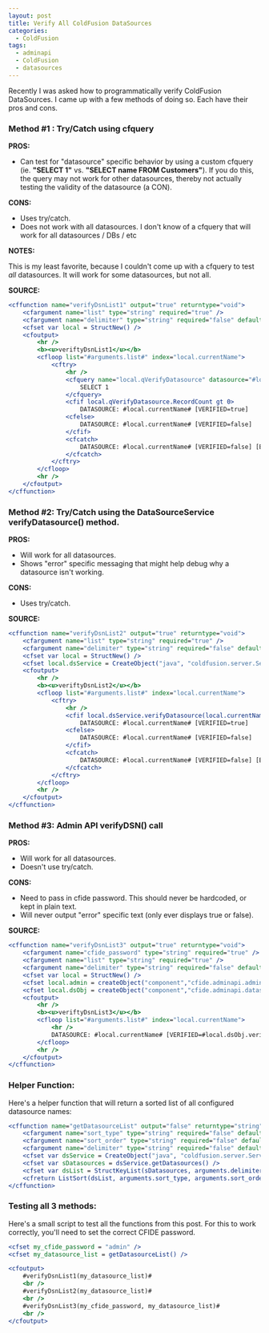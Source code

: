 ```yaml
---
layout: post
title: Verify All ColdFusion DataSources
categories:
  - ColdFusion
tags:
  - adminapi
  - ColdFusion
  - datasources
---
```


Recently I was asked how to programmatically verify ColdFusion DataSources.
I came up with a few methods of doing so. Each have their pros and cons.

### Method #1 : Try/Catch using cfquery

**PROS:**

- Can test for "datasource" specific behavior by using a custom
  cfquery (ie. **"SELECT 1"** vs. **"SELECT name FROM Customers"**).
  If you do this, the query may not work for other datasources, thereby not
  actually testing the validity of the datasource (a CON).

**CONS:**

- Uses try/catch.
- Does not work with all datasources. I don't know of a cfquery that will work for all datasources / DBs / etc

**NOTES:**

This is my least favorite, because I couldn't come up with a cfquery to
test _all_ datasources. It will work for some datasources, but not all.

**SOURCE:**

```cfm linenos
<cffunction name="verifyDsnList1" output="true" returntype="void">
	<cfargument name="list" type="string" required="true" />
	<cfargument name="delimiter" type="string" required="false" default="," />
	<cfset var local = StructNew() />
	<cfoutput>
		<hr />
		<b><u>veriftyDsnList1</u></b>
		<cfloop list="#arguments.list#" index="local.currentName">
			<cftry>
				<hr />
				<cfquery name="local.qVerifyDatasource" datasource="#local.currentName#">
					SELECT 1
				</cfquery>
				<cfif local.qVerifyDatasource.RecordCount gt 0>
					DATASOURCE: #local.currentName# [VERIFIED=true]
				<cfelse>
					DATASOURCE: #local.currentName# [VERIFIED=false]
				</cfif>
				<cfcatch>
					DATASOURCE: #local.currentName# [VERIFIED=false] [ERROR: #cfcatch.message#]
				</cfcatch>
			</cftry>
		</cfloop>
		<hr />
	</cfoutput>
</cffunction>
```

### Method #2: Try/Catch using the DataSourceService verifyDatasource() method.

**PROS:**

- Will work for all datasources.
- Shows "error" specific messaging that might help debug why a datasource isn't working.

**CONS:**

- Uses try/catch.

**SOURCE:**

```cfm linenos
<cffunction name="verifyDsnList2" output="true" returntype="void">
	<cfargument name="list" type="string" required="true" />
	<cfargument name="delimiter" type="string" required="false" default="," />
	<cfset var local = StructNew() />
	<cfset local.dsService = CreateObject("java", "coldfusion.server.ServiceFactory").DataSourceService />
	<cfoutput>
		<hr />
		<b><u>veriftyDsnList2</u></b>
		<cfloop list="#arguments.list#" index="local.currentName">
			<cftry>
				<hr />
				<cfif local.dsService.verifyDatasource(local.currentName)>
					DATASOURCE: #local.currentName# [VERIFIED=true]
				<cfelse>
					DATASOURCE: #local.currentName# [VERIFIED=false]
				</cfif>
				<cfcatch>
					DATASOURCE: #local.currentName# [VERIFIED=false] [ERROR: #cfcatch.message#]
				</cfcatch>
			</cftry>
		</cfloop>
		<hr />
	</cfoutput>
</cffunction>
```

### Method #3: Admin API verifyDSN() call

**PROS:**

- Will work for all datasources.
- Doesn't use try/catch.

**CONS:**

- Need to pass in cfide password. This should never be hardcoded, or kept in plain text.
- Will never output "error" specific text (only ever displays true or false).

**SOURCE:**

```cfm linenos
<cffunction name="verifyDsnList3" output="true" returntype="void">
	<cfargument name="cfide_password" type="string" required="true" />
	<cfargument name="list" type="string" required="true" />
	<cfargument name="delimiter" type="string" required="false" default="," />
	<cfset var local = StructNew() />
	<cfset local.admin = createObject("component","cfide.adminapi.administrator").login(arguments.cfide_password) />
	<cfset local.dsObj = createObject("component","cfide.adminapi.datasource") />
	<cfoutput>
		<hr />
		<b><u>veriftyDsnList3</u></b>
		<cfloop list="#arguments.list#" index="local.currentName">
			<hr />
			DATASOURCE: #local.currentName# [VERIFIED=#local.dsObj.verifyDSN(local.currentName)#]
		</cfloop>
		<hr />
	</cfoutput>
</cffunction>
```

### Helper Function:

Here's a helper function that will return a sorted list of all configured datasource names:

```cfm linenos
<cffunction name="getDatasourceList" output="false" returntype="string">
	<cfargument name="sort_type" type="string" required="false" default="textnocase" hint="Optional. See livedocs for ListSort()." />
	<cfargument name="sort_order" type="string" required="false" default="asc" hint="Optional. See livedocs for ListSort()." />
	<cfargument name="delimiter" type="string" required="false" default="," hint="Optional. See livedocs for ListSort()." />
	<cfset var dsService = CreateObject("java", "coldfusion.server.ServiceFactory").DataSourceService />
	<cfset var sDatasources = dsService.getDatasources() />
	<cfset var dsList = StructKeyList(sDatasources, arguments.delimiter) />
	<cfreturn ListSort(dsList, arguments.sort_type, arguments.sort_order, arguments.delimiter) />
</cffunction>
```

### Testing all 3 methods:

Here's a small script to test all the functions from this post.
For this to work correctly, you'll need to set the correct CFIDE password.

```cfm linenos
<cfset my_cfide_password = "admin" />
<cfset my_datasource_list = getDatasourceList() />

<cfoutput>
	#verifyDsnList1(my_datasource_list)#
	<br />
	#verifyDsnList2(my_datasource_list)#
	<br />
	#verifyDsnList3(my_cfide_password, my_datasource_list)#
	<br />
</cfoutput>
```
